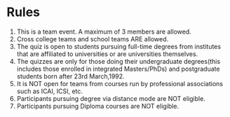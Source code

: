 <!-- TITLE: Midnight AV Quiz -->
<!-- SUBTITLE: The quiuz club brings to you the Midnight AV Quiz, immediately after the inauguration. Consisting of Audio-Visual questions covering the length and breadth of human knowledge, this will be a short and entertaining quiz. -->

# Rules
1. This is a team event. A maximum of 3 members are allowed.
2. Cross college teams and school teams ARE allowed.
3. The quiz is open to students pursuing full-time degrees from institutes that are affiliated to universities or are universities themselves.
4. The quizzes are only for those doing their undergraduate degrees(this includes those enrolled in integrated Masters/PhDs) and postgraduate students born after 23rd March,1992.
5. It is NOT open for teams from courses run by professional associations such as ICAI, ICSI, etc.
6. Participants pursuing degree via distance mode are NOT eligible.
7. Participants pursuing Diploma courses are NOT eligible.